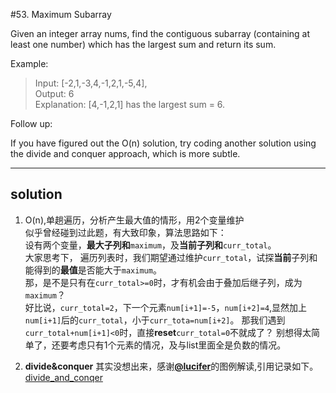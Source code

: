 #53. Maximum Subarray

Given an integer array nums, find the contiguous subarray (containing at least one number) which has the largest sum and return its sum.

Example:

> Input: [-2,1,-3,4,-1,2,1,-5,4],  
Output: 6  
Explanation: [4,-1,2,1] has the largest sum = 6.

Follow up:

If you have figured out the O(n) solution, try coding another solution using the divide and conquer approach, which is more subtle.

---
## solution
1. O(n),单趟遍历，分析产生最大值的情形，用2个变量维护  
似乎曾经碰到过此题，有大致印象，算法思路如下：  
设有两个变量，**最大子列和**`maximum`，及**当前子列和**`curr_total`。  
大家思考下，
遍历列表时，我们期望通过维护`curr_total`，试探**当前**子列和能得到的**最值**是否能大于`maximum`。  
那，是不是只有在`curr_total>=0`时，才有机会由于叠加后继子列，成为`maximum`？  
好比说，`curr_total=2`，下一个元素`num[i+1]=-5`，`num[i+2]=4`,显然加上`num[i+1]`后的`curr_total`，小于`curr_tota=num[i+2]`。
那我们遇到`curr_total+num[i+1]<0`时，直接**reset**`curr_total=0`不就成了？
别想得太简单了，还要考虑只有1个元素的情况，及与list里面全是负数的情况。

2. **divide&conquer**
其实没想出来，感谢[**@lucifer**](https://github.com/azl397985856)的图例解读,引用记录如下。
[divide_and_conqer](https://github.com/azl397985856/leetcode/blob/master/assets/problems/53.maximum-sum-subarray-divideconquer.png)